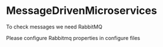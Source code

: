 # MessageDrivenMicroservices

To check messages we need RabbitMQ

Please configure Rabbitmq properties in configure files
